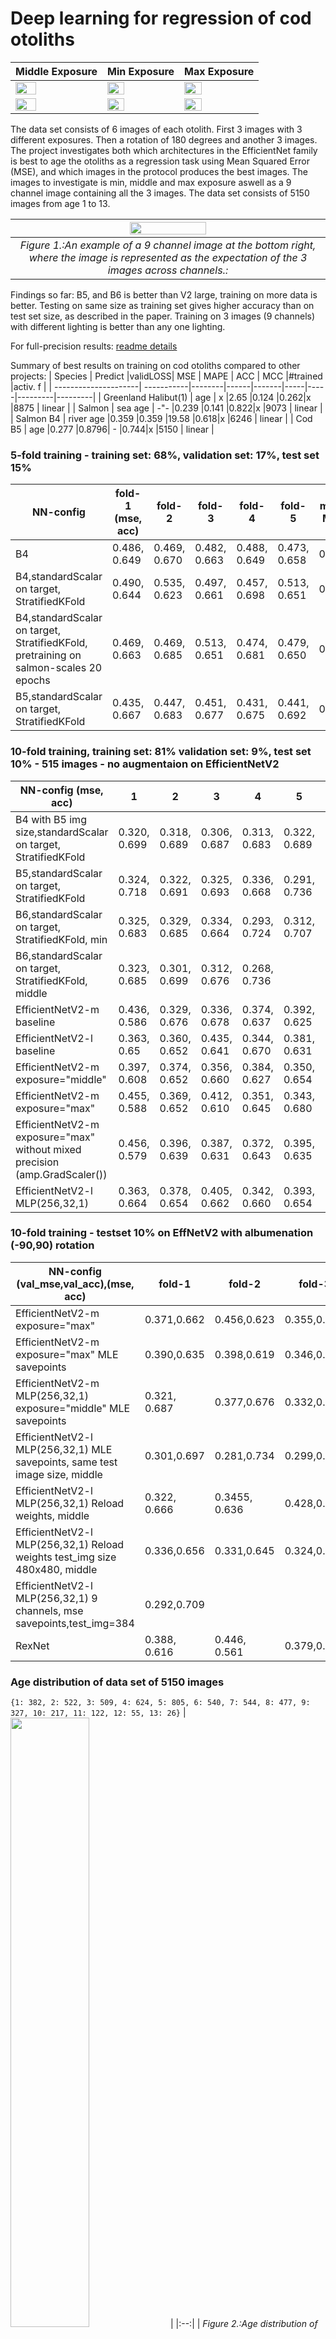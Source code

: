 # Deep learning for regression of cod otoliths



| Middle Exposure | Min Exposure | Max Exposure |
| - | - | - |
| <img src="https://github.com/emoen/Deep-learning-for-regression-of-cod-otoliths/blob/master/manuscript/imgs/IMG_0457_2016_70021.JPG" width="50%" height="50%" > | <img src="https://github.com/emoen/Deep-learning-for-regression-of-cod-otoliths/blob/master/manuscript/imgs/IMG_0458_2016_70021.JPG" width="50%" height="50%"> | <img src="https://github.com/emoen/Deep-learning-for-regression-of-cod-otoliths/blob/master/manuscript/imgs/IMG_0459_2016_70021.JPG" width="50%" height="50%"> |
| <img src="https://github.com/emoen/Deep-learning-for-regression-of-cod-otoliths/blob/master/manuscript/imgs/IMG_0460_2016_70021.JPG" width="50%" height="50%"> | <img src="https://github.com/emoen/Deep-learning-for-regression-of-cod-otoliths/blob/master/manuscript/imgs/IMG_0461_2016_70021.JPG" width="50%" height="50%"> | <img src="https://github.com/emoen/Deep-learning-for-regression-of-cod-otoliths/blob/master/manuscript/imgs/IMG_0462_2016_70021.JPG" width="50%" height="50%"> |

The data set consists of 6 images of each otolith. First 3 images with 3 different exposures. Then a rotation of 180 degrees and another 3 images.
The project investigates both which architectures in the EfficientNet family is best to age the otoliths as a regression task using Mean Squared Error (MSE), and which images in the protocol produces the best images. The images to investigate is min, middle and max exposure aswell as a 9 channel image containing all the 3 images. 
The data set consists of 5150 images from age 1 to 13.

|<img src="https://github.com/emoen/Deep-learning-for-regression-of-cod-otoliths/blob/master/manuscript/imgs/2013_70174_Nr06_age09_IMG_0031_32_33.png" width="50%" height="50%" >|
|:--:| 
| *Figure 1.:An example of a 9 channel image at the bottom right, where the image is represented as the expectation of the 3 images across channels.:* |



Findings so far: B5, and B6 is better than V2 large, training on more data is better. Testing on same size as training set gives higher accuracy than on test set size, as described in the paper. Training on 3 images (9 channels) with different lighting is better than any one lighting.

For full-precision results: [readme details](https://github.com/emoen/Deep-learning-for-regression-of-cod-otoliths/blob/master/README_detailed.md)

Summary of best results on training on cod otoliths compared to other projects: 
| Species              | Predict    |validLOSS| MSE  | MAPE | ACC | MCC |#trained |activ. f |
| ---------------------| -----------|--------|------|-------|-----|-----|---------|---------|
| Greenland Halibut(1) | age        | x      |2.65  |0.124  |0.262|x    |8875     | linear  |
| Salmon               | sea age    | -"-    |0.239 |0.141  |0.822|x    |9073     | linear  |
| Salmon B4            | river age  |0.359   |0.359 |19.58  |0.618|x    |6246     | linear  |
| Cod B5               | age        |0.277   |0.8796| -     |0.744|x    |5150     | linear  |

### 5-fold training - training set: 68%, validation set: 17%, test set 15%
| NN-config              | fold-1 (mse, acc) | fold-2 | fold-3  | fold-4 | fold-5 | mean MSE | mean ACC  | datset size | 
| -----------------------| ------------------|--------|---------|--------|--------|----------|-----------|-------------|
| B4                     | 0.486, 0.649| 0.469, 0.670| 0.482, 0.663 | 0.488, 0.649| 0.473, 0.658 | 0.422 |0.697 |  5150 |
| B4,standardScalar on target, StratifiedKFold| 0.490, 0.644 |0.535, 0.623 | 0.497, 0.661 | 0.457, 0.698 | 0.513, 0.651 |0.426 |0.701 |  5150 |  
| B4,standardScalar on target, StratifiedKFold, pretraining on salmon-scales 20 epochs |0.469, 0.663 | 0.469, 0.685 | 0.513, 0.651 | 0.474, 0.681 | 0.479, 0.650 | 0.433 | 0.689 |  5150|
| B5,standardScalar on target, StratifiedKFold | 0.435, 0.667 | 0.447, 0.683 | 0.451, 0.677 | 0.431, 0.675 | 0.441, 0.692 | 0.401 | 0.707 |  5150|


### 10-fold training, training set: 81% validation set: 9%, test set 10%  - 515 images - no augmentaion on EfficientNetV2
| NN-config (mse, acc)   | 1  | 2 | 3  | 4 | 5 | 6 | 7 | 8 | 9 | 10 | mean MSE | mean ACC  | datset size | 
| -----------------------| --------|--------|---------|--------|--------|--------|--------|--------|--------|-------- |----------|-----------|-------------|
| B4 with B5 img size,standardScalar on target, StratifiedKFold       | 0.320,<br/>0.699| 0.318,<br/>0.689| 0.306,<br/>0.687|0.313,<br/>0.683|0.322,<br/>0.689|0.314,<br/>0.701|0.315,<br/>0.697|0.316,<br/>0.668|0.306,<br/>0.689|0.302,<br/>0.724|0.277|0.728|5150|
|B5,standardScalar on target, StratifiedKFold |0.324,<br/>0.718|0.322,<br/>0.691|0.325,<br/>0.693|0.336,<br/>0.668|0.291,<br/>0.736|0.314,<br/>0.707|0.320,<br/>0.662|0.331,<br/>0.683|0.3298,<br/>0.695|0.317,<br/>0.687|0.277|0.744|5150|
|B6,standardScalar on target, StratifiedKFold, min |0.325,<br/>0.683|0.329,<br/>0.685|0.334,<br/>0.664|0.293,<br/>0.724|0.312,<br/> 0.707|0.290,<br/>0.709|0.320,<br/>0.693|0.306,<br/>0.693|0.276,<br/>0.720|0.300,<br/>0.689|0.272|0.734|5150|
|B6,standardScalar on target, StratifiedKFold, middle |0.323,<br/>0.685|0.301,<br/>0.699|0.312,<br/>0.676|0.268,<br/>0.736||||||||||5150|
| EfficientNetV2-m baseline      | 0.436,<br/> 0.586 | 0.329,<br/> 0.676 | 0.336,<br/> 0.678 |0.374,<br/> 0.637|0.392,<br/>0.625|0.361,<br/>0.654|0.344,<br/> 0.660|0.375,<br/> 0.639|0.322,<br/>0.658|0.328,<br/>0.666|0.331|0.670|5150|
| EfficientNetV2-l  baseline     | 0.363,<br/> 0.65 | 0.360,<br/> 0.652|0.435,<br/>0.641|0.344,<br/>0.670|0.381,<br/>0.631|0.352,<br/>0.664|0.377,<br/>0.648|0.355,<br/>0.658|0.339,<br/>0.656|0.350,<br/>0.658|0.348|0.676|5150|
| EfficientNetV2-m exposure="middle" |0.397, 0.608 |0.374,<br/>0.652|0.356,<br/>0.660|0.384,<br/>0.627|0.350,<br/>0.654|0.337,<br/>0.668|0.326,<br/>0.658|0.365,<br/>0.621|0.353,<br/>0.664|0.335,<br/>0.664|0.336|0.643|5150|
| EfficientNetV2-m exposure="max"| 0.455,<br/>0.588|0.369,<br/>0.652|0.412,<br/>0.610|0.351,<br/>0.645|0.343,<br/>0.680|0.413,<br/>0.604|0.358,<br/>0.658|0.365,<br/>0.649|0.441,<br/>0.581|0.354,<br/>0.654|0.360|0.652|5150|
| EfficientNetV2-m exposure="max" without mixed precision (amp.GradScaler())|0.456,<br/> 0.579|0.396,<br/>0.639|0.387,<br/>0.631|0.372,<br/>0.643|0.395,<br/>0.635|0.381,<br/>0.631|0.369,<br/>0.635|0.447,<br/>0.579|0.433,<br/>0.610|0.3631,<br/>0.633|0.383|0.627|5150|
| EfficientNetV2-l MLP(256,32,1)| 0.363,<br/>0.664|0.378,<br/>0.654|0.405,<br/>0.662|0.342,<br/>0.660|0.393,<br/>0.654|0.370,<br/> 0.668|0.446,<br/>0.639|0.344,<br/>0.668|0.333,<br/> 0.666|0.363,<br/>0.656|0.358|0.662|5150|

### 10-fold training - testset 10% on EffNetV2 with albumenation (-90,90) rotation
| NN-config (val_mse,val_acc),(mse, acc)| fold-1  | fold-2 | fold-3  | fold-4 | fold-5 | fold-6 | fold-7 | fold-8 | fold-9 | fold-10 | mean MSE | mean ACC  | datset size |
| -----------------------| ------------------|--------|---------|--------|--------|--------|--------|--------|--------|-------- |----------|-----------|-------------|
|EfficientNetV2-m exposure="max"|0.371,0.662|0.456,0.623|0.355,0.645|0.405,0.614|0.886,0.441|0.481,0.623|0.370,0.654|0.459,0.633|0.803,0.521|0.595,0.6]|0.381|0.658|5150|
|EfficientNetV2-m exposure="max" MLE savepoints|0.390,0.635|0.398,0.619|0.346,0.650|0.392,0.647|0.394,0.619|0.365,0.662|0.329,0.672|0.459,0.581|0.448,0.614|0.381,0.645|0.402|0.650|5150|
|EfficientNetV2-m MLP(256,32,1) exposure="middle" MLE savepoints |0.321, 0.687|0.377,0.676|0.332,0.683|0.285,0.711|0.285,0.701|0.325,0.705|0.311,0.699|0.348,0.683|0.295,0.699|0.373, 0.660|0.292|0.724|5150|
|EfficientNetV2-l MLP(256,32,1) MLE savepoints, same test image size, middle |0.301,0.697|0.281,0.734|0.299,0.691|0.318,0.670|0.282,0.718|0.305,0.699|0.280, 0.726|0.334,0.682|0.300,0.705|0.310,0.703|0.280|0.718|5150|
| EfficientNetV2-l MLP(256,32,1) Reload weights, middle| 0.322, 0.666|0.3455, 0.636|0.428,0.596|||||||||||5150|
| EfficientNetV2-l MLP(256,32,1) Reload weights test_img size 480x480, middle|0.336,0.656|0.331,0.645|0.324,0.648|||||||||||5150|
| EfficientNetV2-l MLP(256,32,1) 9 channels, mse savepoints,test_img=384 |0.292,0.709|||||||||||||5150|
|RexNet|0.388, 0.616 |0.446, 0.561|0.379,0.61||||||||||5150|

### Age distribution of data set of 5150 images

```{1: 382, 2: 522, 3: 509, 4: 624, 5: 805, 6: 540, 7: 544, 8: 477, 9: 327, 10: 217, 11: 122, 12: 55, 13: 26}```
| <img src="https://github.com/emoen/Deep-learning-for-regression-of-cod-otoliths/blob/master/manuscript/imgs/age_distribution.png" width="50%" height="50%"> |
|:--:| 
| *Figure 2.:Age distribution of cod otoliths:* |

### Test-set age distribution of data set of 515 images

```{1: 41, 2: 59, 3: 52, 4: 60, 5: 90, 6: 52, 7: 55, 8: 47, 9: 23, 10: 19, 11: 13, 12: 2, 13: 2}```
|<img src="https://github.com/emoen/Deep-learning-for-regression-of-cod-otoliths/blob/master/manuscript/imgs/age_distribution_test.png" width="50%" height="50%"> |
|:--:| 
| *Figure 3.:Test set age distribution of cod otoliths:* |
